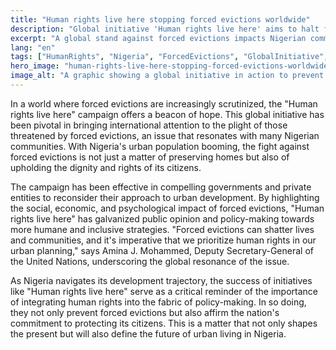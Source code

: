 ```yaml
---
title: "Human rights live here stopping forced evictions worldwide"
description: "Global initiative 'Human rights live here' aims to halt forced evictions, a significant concern for Nigerians."
excerpt: "A global stand against forced evictions impacts Nigerian communities."
lang: "en"
tags: ["HumanRights", "Nigeria", "ForcedEvictions", "GlobalInitiative", "Policy"]
hero_image: "human-rights-live-here-stopping-forced-evictions-worldwide.png"
image_alt: "A graphic showing a global initiative in action to prevent forced evictions"
---
```


In a world where forced evictions are increasingly scrutinized, the "Human rights live here" campaign offers a beacon of hope. This global initiative has been pivotal in bringing international attention to the plight of those threatened by forced evictions, an issue that resonates with many Nigerian communities. With Nigeria's urban population booming, the fight against forced evictions is not just a matter of preserving homes but also of upholding the dignity and rights of its citizens.

The campaign has been effective in compelling governments and private entities to reconsider their approach to urban development. By highlighting the social, economic, and psychological impact of forced evictions, "Human rights live here" has galvanized public opinion and policy-making towards more humane and inclusive strategies. "Forced evictions can shatter lives and communities, and it's imperative that we prioritize human rights in our urban planning," says Amina J. Mohammed, Deputy Secretary-General of the United Nations, underscoring the global resonance of the issue.

As Nigeria navigates its development trajectory, the success of initiatives like "Human rights live here" serve as a critical reminder of the importance of integrating human rights into the fabric of policy-making. In so doing, they not only prevent forced evictions but also affirm the nation's commitment to protecting its citizens. This is a matter that not only shapes the present but will also define the future of urban living in Nigeria.